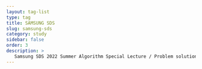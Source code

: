 ```yaml
---
layout: tag-list
type: tag
title: SAMSUNG SDS
slug: samsung-sds
category: study
sidebar: false
order: 3
description: >
   Samsung SDS 2022 Summer Algorithm Special Lecture / Problem solutions
---
```

